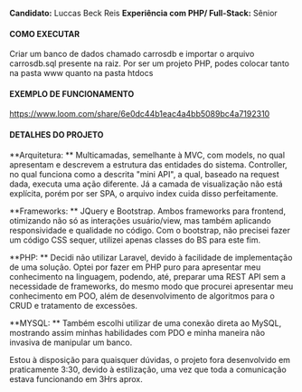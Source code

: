 **Candidato:** Luccas Beck Reis
**Experiência com PHP/ Full-Stack:** Sênior

#### COMO EXECUTAR
Criar um banco de dados chamado carrosdb e importar o arquivo carrosdb.sql presente na raiz.
Por ser um projeto PHP, podes colocar tanto na pasta www quanto na pasta htdocs

#### EXEMPLO DE FUNCIONAMENTO
https://www.loom.com/share/6e0dc44b1eac4a4bb5089bc4a7192310

#### DETALHES DO PROJETO

**Arquitetura: ** Multicamadas, semelhante à MVC, com models, no qual apresentam e descrevem a estrutura das entidades do sistema. Controller, no qual funciona como a descrita "mini API", a qual, baseado na request dada, executa uma ação diferente. Já a camada de visualização não está explícita, porém por ser SPA, o arquivo index cuida disso perfeitamente.

**Frameworks: ** JQuery e Bootstrap. Ambos frameworks para frontend, otimizando não só as interações usuário/view, mas também aplicando responsividade e qualidade no código. Com o bootstrap, não precisei fazer um código CSS sequer, utilizei apenas classes do BS para este fim.

**PHP: ** Decidi não utilizar Laravel, devido à facilidade de implementação de uma solução. Optei por fazer em PHP puro para apresentar meu conhecimento na linguagem, podendo, até, preparar uma REST API sem a necessidade de frameworks, do mesmo modo que procurei apresentar meu conhecimento em POO, além de desenvolvimento de algoritmos para o CRUD e tratamento de excessões.

**MYSQL: ** Também escolhi utilizar de uma conexão direta ao MySQL, mostrando assim minhas habilidades com PDO e minha maneira não invasiva de manipular um banco.

Estou à disposição para quaisquer dúvidas, o projeto fora desenvolvido em praticamente 3:30, devido à estilização, uma vez que toda a comunicação estava funcionando em 3Hrs aprox.
